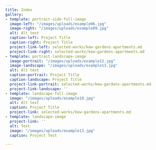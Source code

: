 ```yaml
---
title: Index
gallery:
- template: portrait-side-full-image
  image-left: "/images/uploads/example06.jpg"
  image-right: "/images/uploads/example09.jpg"
  alt: Alt text
  caption-left: Project Title
  caption-right: Project Title
  project-link-left: selected-works/kew-gardens-apartments.md
  project-link-right: selected-works/kew-gardens-apartments.md
- template: portrait-landscape-image
  image-portrait: "/images/uploads/example12.jpg"
  image-landscape: "/images/uploads/example13.jpg"
  alt: Alt text
  caption-portrait: Project Title
  caption-landscape: Project Title
  project-link-portrait: selected-works/kew-gardens-apartments.md
  project-link-landscape: ''
- template: landscape-full-image
  image: "/images/uploads/example10.jpg"
  alt: Alt text
  caption: Project Title
  project-link: selected-works/kew-gardens-apartments.md
- template: landscape-image
  project-link: ''
  alt: Test
  image: "/images/uploads/example13.jpg"
  caption: Project Test

---
```

